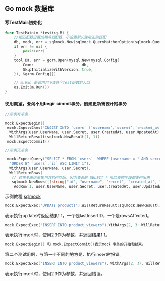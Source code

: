 ## Go mock 数据库

#### 写TestMain初始化
```go
func TestMain(m *testing.M) {
	//把匹配器设置成相等匹配器，不设置默认使用正则匹配
	db, mock, err = sqlmock.New(sqlmock.QueryMatcherOption(sqlmock.QueryMatcherEqual))
	if err != nil {
		panic(err)
	}
	tool.DB, err = gorm.Open(mysql.New(mysql.Config{
		Conn:                      db,
		SkipInitializeWithVersion: true,
	}), &gorm.Config{})

	// m.Run 是调用包下面各个Test函数的入口
	os.Exit(m.Run())
}
```
#### 使用期望，查询不用begin cimmit事务，创建更新需要开始事务
```go
//示例有事务

mock.ExpectBegin()
 mock.ExpectExec("INSERT INTO `users` (`username`,`secret`,`created_at`,`updated_at`) VALUES (?,?,?,?)").
  WithArgs(user.UserName, user.Secret, user.CreatedAt, user.UpdatedAt).
  WillReturnResult(sqlmock.NewResult(1, 1))
 mock.ExpectCommit()

//示例无事务

 mock.ExpectQuery("SELECT * FROM `users`  WHERE (username = ? AND secret = ?) "+
  "ORDER BY `users`.`id` ASC LIMIT 1").
  WithArgs(user.UserName, user.Secret).
  WillReturnRows(
   // 这里要跟结果集包含的列匹配，因为查询是 SELECT * 所以表的字段都要列出来
   sqlmock.NewRows([]string{"id", "username", "secret", "created_at", "updated_at"}).
    AddRow(1, user.UserName, user.Secret, user.CreatedAt, user.UpdatedAt))
```

示例教程
[sqlmock](https://cloud.tencent.com/developer/article/2009073)

```go
mock.ExpectExec("UPDATE products").WillReturnResult(sqlmock.NewResult(1, 1))
```

表示执行update时返回结果1 1，一个是lastInsertID，一个是rowsAffected。

```go
mock.ExpectExec("INSERT INTO product_viewers").WithArgs(2, 3).WillReturnResult(sqlmock.NewResult(1, 1))
```

表示执行insert时，使用2 3作为参数，并返回结果1 1。

```go
mock.ExpectBegin() 和 mock.ExpectCommit()表示mock 事务的开始和结束。
```

第二个测试用例，与第一个不同的地方是，执行insert时报错。

```go
mock.ExpectExec("INSERT INTO product_viewers"). WithArgs(2, 3). WillReturnError(fmt.Errorf("some error"))
```

表示执行insert时，使用2 3作为参数，并返回错误。